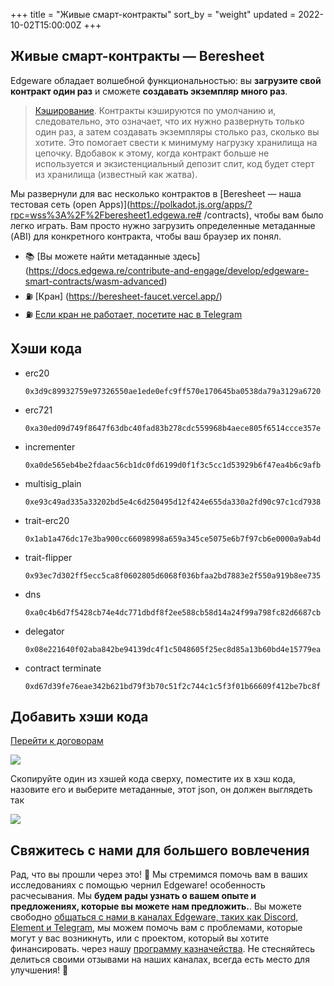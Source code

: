 +++
title = "Живые смарт-контракты"
sort_by = "weight"
updated = 2022-10-02T15:00:00Z
+++

## Живые смарт-контракты — Beresheet <a id="live-smart-contracts-beresheet"></a>

Edgeware обладает волшебной функциональностью: вы **загрузите свой контракт один раз** и сможете **создавать экземпляр много раз**.

>[Кэширование](https://wiki.polkadot.network/docs/en/build-build-with-polkadot#so-you-want-to-build-a-smart-contract). Контракты кэшируются по умолчанию и, следовательно, это означает, что их нужно развернуть только один раз, а затем создавать экземпляры столько раз, сколько вы хотите. Это помогает свести к минимуму нагрузку хранилища на цепочку. Вдобавок к этому, когда контракт больше не используется и экзистенциальный депозит слит, код будет стерт из хранилища \(известный как жатва\).

Мы развернули для вас несколько контрактов в [Beresheet — наша тестовая сеть \(open Apps\)](https://polkadot.js.org/apps/?rpc=wss%3A%2F%2Fberesheet1.edgewa.re# /contracts), чтобы вам было легко играть. Вам просто нужно загрузить определенные метаданные \(ABI\) для конкретного контракта, чтобы ваш браузер их понял.

- 📚 [Вы можете найти метаданные здесь] (https://docs.edgewa.re/contribute-and-engage/develop/edgeware-smart-contracts/wasm-advanced)
- ⛽️ [Кран] (https://beresheet-faucet.vercel.app/)
- ⛽️ [Если кран не работает, посетите нас в Telegram](https://t.me/edg_developers)

## Хэши кода <a id="code-hashes"></a>

* erc20
  
  ```
  0x3d9c89932759e97326550ae1ede0efc9ff570e170645ba0538da79a3129a6720
  ```

* erc721
  
  ```
  0xa30ed09d749f8647f63dbc40fad83b278cdc559968b4aece805f6514ccce357e
  ```

* incrementer
  
  ```
  0xa0de565eb4be2fdaac56cb1dc0fd6199d0f1f3c5cc1d53929b6f47ea4b6c9afb
  ```

* multisig\_plain
  
  ```
  0xe93c49ad335a33202bd5e4c6d250495d12f424e655da330a2fd90c97c1cd7938
  ```

* trait-erc20
  
  ```
  0x1ab1a476dc17e3ba900cc66098998a659a345ce5075e6b7f97cb6e0000a9ab4d
  ```

* trait-flipper
  
  ```
  0x93ec7d302ff5ecc5ca8f0602805d6068f036bfaa2bd7883e2f550a919b8ee735
  ```

* dns
  
  ```
  0xa0c4b6d7f5428cb74e4dc771dbdf8f2ee588cb58d14a24f99a798fc82d6687cb
  ```

* delegator
  
  ```
  0x08e221640f02aba842be94139dc4f1c5048605f25ec8d85a13b60bd4e15779ea
  ```

* contract terminate
  
  ```
  0xd67d39fe76eae342b621bd79f3b70c51f2c744c1c5f3f01b66609f412be7bc8f
  ```

## Добавить хэши кода <a id="add-code-hashes"></a>

[Перейти к договорам](https://polkadot.js.org/apps/?rpc=wss%3A%2F%2Fberesheet1.edgewa.re#/contracts)

![](https://contracts.edgewa.re/0/assets/live-add-codehash.png)

Скопируйте один из хэшей кода сверху, поместите их в хэш кода, назовите его и выберите метаданные, этот json, он должен выглядеть так

![](https://contracts.edgewa.re/0/assets/live-save-codehash.png)

## Свяжитесь с нами для большего вовлечения <a id="reach-us-for-more-engagement"></a>

Рад, что вы прошли через это! 🥰 Мы стремимся помочь вам в ваших исследованиях с помощью чернил Edgeware! особенность расчесывания. Мы **будем рады узнать о вашем опыте и предложениях, которые вы можете нам предложить.**. Вы можете свободно [общаться с нами в каналах Edgeware, таких как Discord, Element и Telegram](https://linktr.ee/edg_developers), мы можем помочь вам с проблемами, которые могут у вас возникнуть, или с проектом, который вы хотите финансировать. через нашу [программу казначейства](https://docs.edgewa.re/edgeware-runtime/treasury). Не стесняйтесь делиться своими отзывами на наших каналах, всегда есть место для улучшения! 🙌
